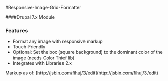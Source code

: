 #Responsive-Image-Grid-Formatter

####Drupal 7.x Module

### Features
* Format any image with responsive markup
* Touch-Friendly
* Optional: Set the box (square background) to the dominant color of the image (needs Color Thief lib)
* Integrates with Libraries 2.x

Markup as of: [http://jsbin.com/fihuj/3/edit](http://jsbin.com/fihuj/3/edit)